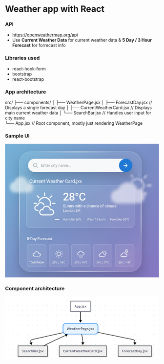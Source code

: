 # Weather app with React

### API

- https://openweathermap.org/api
- Use **Current Weather Data** for current weather data & **5 Day / 3 Hour Forecast** for forrecast info

### Libraries used

- react-hook-form
- bootstrap
- react-bootstrap

### App architecture

src/
├── components/
│ ├── WeatherPage.jsx
│ ├── ForecastDay.jsx   // Displays a single forecast day
│ ├── CurrentWeatherCard.jsx // Displays main current weather data
│ └── SearchBar.jsx // Handles user input for city name  
└── App.jsx // Root component, mostly just rendering WeatherPage


### Sample UI
![Weather app sample UI](/src/assets/sample-ui.png)


### Component architecture
![Component tree](/src/assets/component_tree.png)
